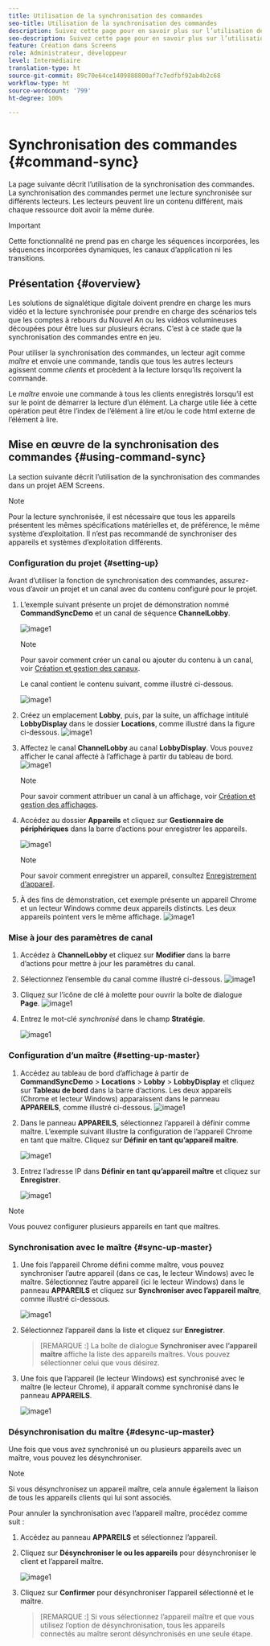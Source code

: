 ```yaml
---
title: Utilisation de la synchronisation des commandes
seo-title: Utilisation de la synchronisation des commandes
description: Suivez cette page pour en savoir plus sur l’utilisation de la synchronisation des commandes.
seo-description: Suivez cette page pour en savoir plus sur l’utilisation de la synchronisation des commandes.
feature: Création dans Screens
role: Administrateur, développeur
level: Intermédiaire
translation-type: ht
source-git-commit: 89c70e64ce1409888800af7c7edfbf92ab4b2c68
workflow-type: ht
source-wordcount: '799'
ht-degree: 100%

---
```



# Synchronisation des commandes {#command-sync}

La page suivante décrit l’utilisation de la synchronisation des commandes. La synchronisation des commandes permet une lecture synchronisée sur différents lecteurs. Les lecteurs peuvent lire un contenu différent, mais chaque ressource doit avoir la même durée.

>[!IMPORTANT]
>
>Cette fonctionnalité ne prend pas en charge les séquences incorporées, les séquences incorporées dynamiques, les canaux d’application ni les transitions.

## Présentation {#overview}

Les solutions de signalétique digitale doivent prendre en charge les murs vidéo et la lecture synchronisée pour prendre en charge des scénarios tels que les comptes à rebours du Nouvel An ou les vidéos volumineuses découpées pour être lues sur plusieurs écrans. C’est à ce stade que la synchronisation des commandes entre en jeu.

Pour utiliser la synchronisation des commandes, un lecteur agit comme *maître* et envoie une commande, tandis que tous les autres lecteurs agissent comme *clients* et procèdent à la lecture lorsqu’ils reçoivent la commande.

Le *maître* envoie une commande à tous les clients enregistrés lorsqu’il est sur le point de démarrer la lecture d’un élément. La charge utile liée à cette opération peut être l’index de l’élément à lire et/ou le code html externe de l’élément à lire.

## Mise en œuvre de la synchronisation des commandes {#using-command-sync}

La section suivante décrit l’utilisation de la synchronisation des commandes dans un projet AEM Screens.

>[!NOTE]
>
>Pour la lecture synchronisée, il est nécessaire que tous les appareils présentent les mêmes spécifications matérielles et, de préférence, le même système d’exploitation. Il n’est pas recommandé de synchroniser des appareils et systèmes d’exploitation différents.

### Configuration du projet {#setting-up}

Avant d’utiliser la fonction de synchronisation des commandes, assurez-vous d’avoir un projet et un canal avec du contenu configuré pour le projet.

1. L’exemple suivant présente un projet de démonstration nommé **CommandSyncDemo** et un canal de séquence **ChannelLobby**.

   ![image1](assets/command-sync/command-sync1-1.png)

   >[!NOTE]
   >
   >Pour savoir comment créer un canal ou ajouter du contenu à un canal, voir [Création et gestion des canaux](/help/user-guide/managing-channels.md).

   Le canal contient le contenu suivant, comme illustré ci-dessous.

   ![image1](assets/command-sync/command-sync2-1.png)

1. Créez un emplacement **Lobby**, puis, par la suite, un affichage intitulé **LobbyDisplay** dans le dossier **Locations**, comme illustré dans la figure ci-dessous.
   ![image1](assets/command-sync/command-sync3-1.png)

1. Affectez le canal **ChannelLobby** au canal **LobbyDisplay**. Vous pouvez afficher le canal affecté à l’affichage à partir du tableau de bord.
   ![image1](assets/command-sync/command-sync4-1.png)

   >[!NOTE]
   >
   >Pour savoir comment attribuer un canal à un affichage, voir [Création et gestion des affichages](/help/user-guide/managing-displays.md).

1. Accédez au dossier **Appareils** et cliquez sur **Gestionnaire de périphériques** dans la barre d’actions pour enregistrer les appareils.

   ![image1](assets/command-sync5.png)

   >[!NOTE]
   >
   >Pour savoir comment enregistrer un appareil, consultez [Enregistrement d’appareil](/help/user-guide/device-registration.md).

1. À des fins de démonstration, cet exemple présente un appareil Chrome et un lecteur Windows comme deux appareils distincts. Les deux appareils pointent vers le même affichage.
   ![image1](assets/command-sync6.png)

### Mise à jour des paramètres de canal

1. Accédez à **ChannelLobby** et cliquez sur **Modifier** dans la barre d’actions pour mettre à jour les paramètres du canal.

1. Sélectionnez l’ensemble du canal comme illustré ci-dessous.
   ![image1](assets/command-sync/command-sync7-1.png)

1. Cliquez sur l’icône de clé à molette pour ouvrir la boîte de dialogue **Page**.
   ![image1](assets/command-sync/command-sync8-1.png)

1. Entrez le mot-clé *synchronisé* dans le champ **Stratégie**.

   ![image1](assets/command-sync/command-sync9-1.png)


### Configuration d’un maître {#setting-up-master}

1. Accédez au tableau de bord d’affichage à partir de **CommandSyncDemo** > **Locations** > **Lobby** > **LobbyDisplay** et cliquez sur **Tableau de bord** dans la barre d’actions.
Les deux appareils (Chrome et lecteur Windows) apparaissent dans le panneau **APPAREILS**, comme illustré ci-dessous.
   ![image1](assets/command-sync/command-sync10-1.png)

1. Dans le panneau **APPAREILS**, sélectionnez l’appareil à définir comme maître. L’exemple suivant illustre la configuration de l’appareil Chrome en tant que maître. Cliquez sur **Définir en tant qu’appareil maître**.

   ![image1](assets/command-sync/command-sync11-1.png)

1. Entrez l’adresse IP dans **Définir en tant qu’appareil maître** et cliquez sur **Enregistrer**.

   ![image1](assets/command-sync/command-sync12-1.png)

>[!NOTE]
>
>Vous pouvez configurer plusieurs appareils en tant que maîtres.

### Synchronisation avec le maître {#sync-up-master}

1. Une fois l’appareil Chrome défini comme maître, vous pouvez synchroniser l’autre appareil (dans ce cas, le lecteur Windows) avec le maître.
Sélectionnez l’autre appareil (ici le lecteur Windows) dans le panneau **APPAREILS** et cliquez sur **Synchroniser avec l’appareil maître**, comme illustré ci-dessous.

   ![image1](assets/command-sync/command-sync13-1.png)

1. Sélectionnez l’appareil dans la liste et cliquez sur **Enregistrer**.

   >[REMARQUE :]
   > La boîte de dialogue **Synchroniser avec l’appareil maître** affiche la liste des appareils maîtres. Vous pouvez sélectionner celui que vous désirez.

1. Une fois que l’appareil (le lecteur Windows) est synchronisé avec le maître (le lecteur Chrome), il apparaît comme synchronisé dans le panneau **APPAREILS**.

   ![image1](assets/command-sync/command-sync14-1.png)

### Désynchronisation du maître {#desync-up-master}

Une fois que vous avez synchronisé un ou plusieurs appareils avec un maître, vous pouvez les désynchroniser.

>[!NOTE]
>
>Si vous désynchronisez un appareil maître, cela annule également la liaison de tous les appareils clients qui lui sont associés.

Pour annuler la synchronisation avec l’appareil maître, procédez comme suit :

1. Accédez au panneau **APPAREILS** et sélectionnez l’appareil.

1. Cliquez sur **Désynchroniser le ou les appareils** pour désynchroniser le client et l’appareil maître.

   ![image1](assets/command-sync/command-sync15-1.png)

1. Cliquez sur **Confirmer** pour désynchroniser l’appareil sélectionné et le maître.

   >[REMARQUE :]
   > Si vous sélectionnez l’appareil maître et que vous utilisez l’option de désynchronisation, tous les appareils connectés au maître seront désynchronisés en une seule étape.
